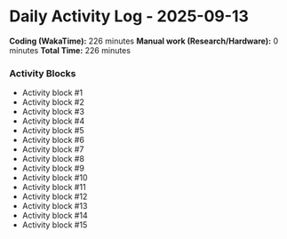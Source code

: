 # Daily Activity Log - 2025-09-13

**Coding (WakaTime):** 226 minutes
**Manual work (Research/Hardware):** 0 minutes
**Total Time:** 226 minutes

### Activity Blocks
- Activity block #1
- Activity block #2
- Activity block #3
- Activity block #4
- Activity block #5
- Activity block #6
- Activity block #7
- Activity block #8
- Activity block #9
- Activity block #10
- Activity block #11
- Activity block #12
- Activity block #13
- Activity block #14
- Activity block #15
